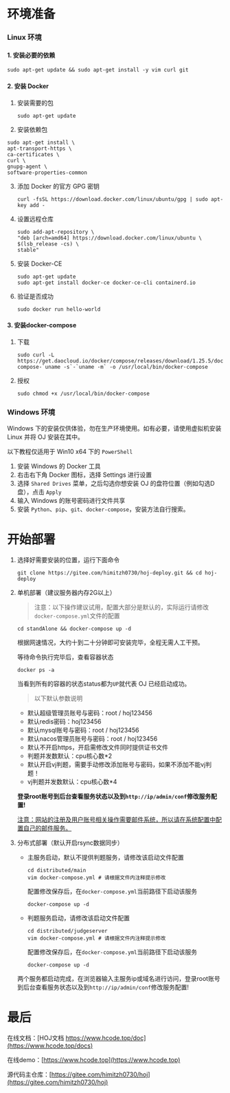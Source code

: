 # 环境准备

### Linux 环境

#### 1. 安装必要的依赖

```shell
sudo apt-get update && sudo apt-get install -y vim curl git
```

#### 2. 安装 Docker

1. 安装需要的包

   ```shell
   sudo apt-get update
   ```

2.  安装依赖包

   ```shell
   sudo apt-get install \
   apt-transport-https \
   ca-certificates \
   curl \
   gnupg-agent \
   software-properties-common
   ```

3. 添加 Docker 的官方 GPG 密钥

   ```shell
   curl -fsSL https://download.docker.com/linux/ubuntu/gpg | sudo apt-key add -
   ```

4. 设置远程仓库

   ```shell
   sudo add-apt-repository \
   "deb [arch=amd64] https://download.docker.com/linux/ubuntu \
   $(lsb_release -cs) \
   stable"
   ```

5. 安装 Docker-CE

   ```shell
   sudo apt-get update
   sudo apt-get install docker-ce docker-ce-cli containerd.io
   ```

6. 验证是否成功

   ```shell
   sudo docker run hello-world
   ```

#### 3.  安装docker-compose

1. 下载

   ```shell
   sudo curl -L https://get.daocloud.io/docker/compose/releases/download/1.25.5/docker-compose-`uname -s`-`uname -m` -o /usr/local/bin/docker-compose
   ```

2. 授权

   ```shell
   sudo chmod +x /usr/local/bin/docker-compose
   ```

### Windows 环境

Windows 下的安装仅供体验，勿在生产环境使用。如有必要，请使用虚拟机安装 Linux 并将 OJ 安装在其中。

以下教程仅适用于 Win10 x64 下的 `PowerShell`

1. 安装 Windows 的 Docker 工具
2. 右击右下角 Docker 图标，选择 Settings 进行设置
3. 选择 `Shared Drives` 菜单，之后勾选你想安装 OJ 的盘符位置（例如勾选D盘），点击 `Apply`
4. 输入 Windows 的账号密码进行文件共享
5. 安装 `Python`、`pip`、`git`、`docker-compose`，安装方法自行搜索。



# 开始部署

1. 选择好需要安装的位置，运行下面命令

   ```shell
   git clone https://gitee.com/himitzh0730/hoj-deploy.git && cd hoj-deploy
   ```

2. 单机部署（建议服务器内存2G以上）

   > 注意：以下操作建议试用，配置大部分是默认的，实际运行请修改`docker-compose.yml`文件的配置

   ```shell
   cd standAlone && docker-compose up -d
   ```

   根据网速情况，大约十到二十分钟即可安装完毕，全程无需人工干预。

   等待命令执行完毕后，查看容器状态

   ```shell
   docker ps -a
   ```

   当看到所有的容器的状态status都为`UP`就代表 OJ 已经启动成功。

   > 以下默认参数说明

   - 默认超级管理员账号与密码：root / hoj123456
   - 默认redis密码：hoj123456
   - 默认mysql账号与密码：root / hoj123456
   - 默认nacos管理员账号与密码：root / hoj123456
   - 默认不开启https，开启需修改文件同时提供证书文件
   - 判题并发数默认：cpu核心数*2
   - 默认开启vj判题，需要手动修改添加账号与密码，如果不添加不能vj判题！
   - vj判题并发数默认：cpu核心数*4

   **登录root账号到后台查看服务状态以及到`http://ip/admin/conf`修改服务配置!**

   <u>注意：网站的注册及用户账号相关操作需要邮件系统，所以请在系统配置中配置自己的邮件服务。</u>

3. 分布式部署（默认开启rsync数据同步）

   - 主服务启动，默认不提供判题服务，请修改该启动文件配置

     ```shell
     cd distributed/main
     vim docker-compose.yml # 请根据文件内注释提示修改
     ```

     配置修改保存后，在`docker-compose.yml`当前路径下启动该服务

     ```shell
     docker-compose up -d
     ```

   - 判题服务启动，请修改该启动文件配置

     ```shell
     cd distributed/judgeserver
     vim docker-compose.yml # 请根据文件内注释提示修改
     ```

     配置修改保存后，在`docker-compose.yml`当前路径下启动该服务

     ```shell
     docker-compose up -d
     ```

   两个服务都启动完成，在浏览器输入主服务ip或域名进行访问，登录root账号到后台查看服务状态以及到`http://ip/admin/conf`修改服务配置!

   

# 最后

在线文档：[HOJ文档 https://www.hcode.top/doc](https://www.hcode.top/docs)

在线demo：[https://www.hcode.top](https://www.hcode.top)

源代码主仓库：[https://gitee.com/himitzh0730/hoj](https://gitee.com/himitzh0730/hoj)